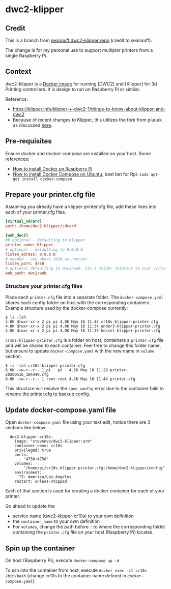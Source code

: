 # dwc2-klipper

## Credit

This is a branch from [seanauff dwc2-klipper repo](https://github.com/seanauff/dwc2-klipper) (credit to seanauff).

The change is for my personal use to support multipler printers from a single Raspberry Pi. 


## Context

dwc2-klipper is a [Docker image](https://hub.docker.com/repository/docker/stevenvo/dwc2-klipper) for running [DWC2] and [Klipper] for 3d Printing controllers. It is design to run on Raspberry Pi or similar.

Referencs:

* https://klipper.info/klipper-+-dwc2-1/things-to-know-about-klipper-and-dwc2
* Because of recent changes to Klipper, this utilizes the fork from pluuuk as discussed [here](https://github.com/Stephan3/dwc2-for-klipper/issues/73).

## Pre-requisites
Ensure docker and docker-compose are installed on your host. Some references:

* [How to install Docker on Raspberry Pi](https://phoenixnap.com/kb/docker-on-raspberry-pi)
* [How to install Docker Compose on Ubuntu](https://phoenixnap.com/kb/install-docker-compose-ubuntu), best bet for Rpi: `sudo apt-get install docker-compose`


## Prepare your printer.cfg file

Assuming you already have a klipper printer.cfg file, add these lines into each of your printer.cfg files.

```cfg
[virtual_sdcard]
path: /home/dwc2-klipper/sdcard

[web_dwc2]
## optional - defaulting to Klipper
printer_name: Klipper
# optional - defaulting to 0.0.0.0
listen_adress: 0.0.0.0
# needed - use above 1024 as nonroot
listen_port: 4750
# optional defaulting to dwc2/web. Its a folder relative to your virtual sdcard.
web_path: dwc2/web
```

### Structure your printer.cfg files

Place each `printer.cfg` file into a separate folder. The `docker-compose.yaml` shares each config folder on host with the corresponding containers. Example structure used by the docker-compose currently:

```
$ ls -lsh
4.0K drwxr-xr-x 2 pi pi 4.0K May 16 11:44 cr10s-klipper-printer.cfg
4.0K drwxr-xr-x 2 pi pi 4.0K May 16 11:34 ender3-klipper-printer.cfg
4.0K drwxr-xr-x 2 pi pi 4.0K May 16 11:35 kossel-klipper-printer.cfg
```
`cr10s-klipper-printer.cfg` is a folder on host, containers a `printer.cfg` file and will be shared to each container. Feel free to change this folder name, but ensure to update `docker-compose.yaml` with the new name in `volume` section.

```
$ ls -lsh cr10s-klipper-printer.cfg
8.0K -rw-r--r-- 1 pi   pi   4.2K May 16 11:28 printer-20200516_184449.cfg
8.0K -rw-r--r-- 1 root root 4.1K May 16 11:44 printer.cfg
```

This structure will resolve the `save_config` error due to the container fails to [rename the printer.cfg to backup config](https://github.com/KevinOConnor/klipper/blob/master/klippy/configfile.py#L314). 


## Update docker-compose.yaml file
Open `docker-compose.yaml` file using your text edit, notice there are 3 sections like below:

```
  dwc2-klipper-cr10s:
    image: "stevenvo/dwc2-klipper:arm"
    container_name: cr10s
    privileged: true
    ports:
      - "4750:4750"
    volumes:
      - "/home/pi/cr10s-klipper-printer.cfg:/home/dwc2-klipper/config"
    environment:
      TZ: America/Los_Angeles
    restart: unless-stopped
```
Each of that section is used for creating a docker container for each of your printer. 

Go ahead to update the 

- service name (dwc2-klipper-cr10s) to your own definition
- the `container_name` to your own definition
- For `volumes`, change the path before `:` to where the corresponding foldet containing the `printer.cfg` file on your host (Raspberry Pi) locates. 

## Spin up the container

On host (Raspberry Pi), execute `docker-compose up -d` 

To ssh into the container from host, execute `docker exec -it cr10s /bin/bash` (change cr10s to the container name defined in `docker-compose.yaml`)

